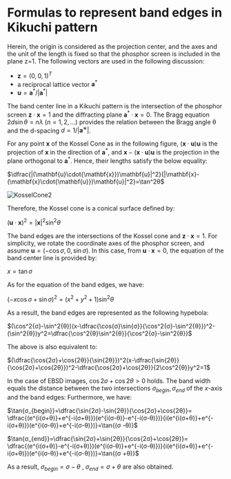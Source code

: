 # Formulas to represent band edges in Kikuchi pattern

Herein, the origin is considered as the projection center, and the axes and the unit of the length is fixed so that the phosphor screen is included in the plane z=1. The following vectors are used in the following discussion:

- $`\mathbf{z}={(0,0,1)}^T`$
- a reciprocal lattice vector $`\mathbf{a}^*`$
- $`\mathbf{u}=\mathbf{a}^*/|\mathbf{a}^*|`$

The band center line in a Kikuchi pattern is the intersection of the phosphor screen $`\mathbf{z}\cdot{\mathbf{x}}=1`$ and the diffracting plane $`\mathbf{a}^*\cdot{\mathbf{x}}=0`$. The Bragg equation $`2d\sin{θ}=nλ`$ $`(n=1,2,...)`$ provides the relation between the Bragg angle θ and the d-spacing $`d=1/|\mathbf{a}^∗|`$.

For any point $`\mathbf{x}`$ of the Kossel Cone as in the following figure, $`(\mathbf{x}\cdot{\mathbf{u}})\mathbf{u}`$ is the projection of $`\mathbf{x}`$ in the direction of $`\mathbf{a}^*`$, and $`\mathbf{x}-(\mathbf{x}\cdot{\mathbf{u}})\mathbf{u}`$ is the projection in the plane orthogonal to $`\mathbf{a}^*`$. Hence, their lengths satisfy the below equality:

$`\dfrac{|(\mathbf{u}\cdot{\mathbf{x}})\mathbf{u}|^2}{|\mathbf{x}-(\mathbf{x}\cdot{\mathbf{u}})\mathbf{u}|^2}=\tan^2θ`$

![KosselCone2](https://github.com/rtomiyasu/ProjectEBSDConograph/assets/149344913/bca08665-6dce-42b2-ac37-5acd52d4fc7f)

Therefore, the Kossel cone is a conical surface defined by:

$`(\mathbf{u}\cdot{\mathbf{x}})^2=|\mathbf{x}|^2\sin^2θ`$

The band edges are the intersections of the Kossel cone and $`\mathbf{z}\cdot{\mathbf{x}}=1`$. For simplicity, we rotate the coordinate axes of the phosphor screen, and assume $`\mathbf{u}=(-\cos{σ},0,\sin{σ})`$. In this case, from $`\mathbf{u}\cdot{\mathbf{x}}=0`$, the equation of the band center line is provided by:

$`x=\tan{σ}`$

As for the equation of the band edges, we have:

$`(−x\cos{σ}+\sin{σ})^2=(x^2+y^2+1)\sin^2{θ}`$

As a result, the band edges are represented as the following hypebola:

$`(\cos^2{σ}-\sin^2{θ})(x-\dfrac{\cos{σ}\sin{σ}}{\cos^2{σ}-\sin^2{θ}})^2-(\sin^2{θ})y^2=\dfrac{\cos^2{θ}\sin^2{θ}}{\cos^2{σ}-\sin^2{θ}}`$

The above is also equivalent to:

$`(\dfrac{\cos{2σ}+\cos{2θ}}{\sin{2θ}})^2(x-\dfrac{\sin{2θ}}{\cos{2σ}+\cos{2θ}})^2-\dfrac{\cos{2σ}+\cos{2θ}}{2\cos^2{θ}}y^2=1`$

In the case of EBSD images, $`\cos{2σ}+\cos{2θ}>0`$ holds. The band width equals the distance between the two intersections $`σ_{begin}, σ_{end}`$ of the $`x`$-axis and the band edges: Furthermore, we have:

$`\tan{σ_{begin}}=\dfrac{\sin{2σ}-\sin{2θ}}{\cos{2σ}+\cos{2θ}}=
\dfrac{(e^{i(σ+θ)}+e^{-i(σ+θ)})(e^{i(σ-θ)}-e^{-i(σ-θ)})}{i(e^{i(σ+θ)}+e^{-i(σ+θ)})(e^{i(σ-θ)}+e^{-i(σ-θ)})}=\tan{(σ
-θ)}`$

$`\tan{σ_{end}}=\dfrac{\sin{2σ}+\sin{2θ}}{\cos{2σ}+\cos{2θ}}=
\dfrac{(e^{i(σ+θ)}-e^{-i(σ+θ)})(e^{i(σ-θ)}+e^{-i(σ-θ)})}{i(e^{i(σ+θ)}+e^{-i(σ+θ)})(e^{i(σ-θ)}+e^{-i(σ-θ)})}=\tan{(σ
+θ)}`$

As a result, $`σ_{begin}=σ−θ`$ , $`σ_{end}=σ+θ`$ are also obtained.
